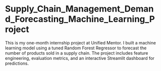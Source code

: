 # Supply_Chain_Management_Demand_Forecasting_Machine_Learning_Project
This is my one-month internship project at Unified Mentor. I built a machine learning model using a tuned Random Forest Regressor to forecast the number of products sold in a supply chain. The project includes feature engineering, evaluation metrics, and an interactive Streamlit dashboard for predictions.
